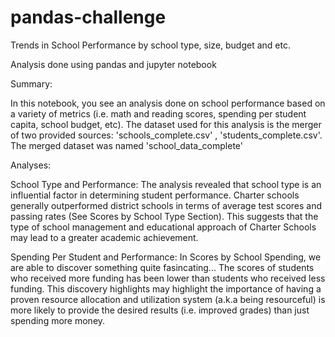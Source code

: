 # pandas-challenge
Trends in School Performance by school type, size, budget and etc. 

Analysis done using pandas and jupyter notebook

Summary: 

In this notebook, you see an analysis done on school performance based on a variety of metrics (i.e. math and reading scores, spending per student capita, school budget, etc). The dataset used for this analysis is the merger of two provided sources: 'schools_complete.csv' , 'students_complete.csv'. The merged dataset was named 'school_data_complete'

Analyses: 

School Type and Performance: The analysis revealed that school type is an influential factor in determining student performance. Charter schools generally outperformed district schools in terms of average test scores and passing rates (See Scores by School Type Section). This suggests that the type of school management and educational approach of Charter Schools may lead to a greater academic achievement.

Spending Per Student and Performance: In Scores by School Spending, we are able to discover something quite fasincating... The scores of students who received more funding has been lower than students who received less funding. This discovery highlights may highlight the importance of having a proven resource allocation and utilization system (a.k.a being resourceful) is more likely to provide the desired results (i.e. improved grades) than just spending more money.
